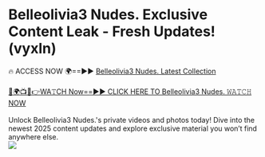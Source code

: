 # Belleolivia3 Nudes. Exclusive Content Leak - Fresh Updates! (vyxln)

🔥 ACCESS NOW 🌍==►► <a href="https://tinyurl.com/yc657z5k" rel="nofollow">Belleolivia3 Nudes. Latest Collection</a>
<br><br>
[🔴🌍📺📱👉WA𝚃CH Now==►► CLICK HERE TO Belleolivia3 Nudes. 𝚆𝙰𝚃𝙲𝙷 NOW](https://tinyurl.com/yc657z5k)
<br><br>
Unlock Belleolivia3 Nudes.'s private videos and photos today! Dive into the newest 2025 content updates and explore exclusive material you won’t find anywhere else.
<br>
<a href="https://tinyurl.com/yc657z5k" rel="nofollow" data-target="animated-image.originalLink"><img src="https://camo.githubusercontent.com/8a4f000d20f83aca3bf7ec5f350d767afa0574a8a352519fd8cfa583a6f93a33/68747470733a2f2f692e696d6775722e636f6d2f644a486b345a712e676966" data-canonical-src="https://i.imgur.com/dJHk4Zq.gif" style="max-width: 100%; display: inline-block;" data-target="animated-image.originalImage"></a>
<br>
